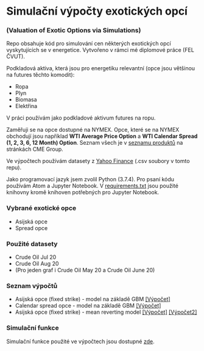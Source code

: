 # Simulační výpočty exotických opcí
### (Valuation of Exotic Options via Simulations)


Repo obsahuje kód pro simulování cen některých exotických opcí vyskytujících se v energetice. Vytvořeno v rámci mé diplomové práce (FEL ČVUT).  

Podkladová aktiva, která jsou pro energetiku relevantní (opce jsou většinou na futures těchto komodit):

* Ropa
* Plyn
* Biomasa
* Elektřina

V práci používám jako podkladové aktivum futures na ropu.

Zaměřuji se na opce dostupné na NYMEX. Opce, které se na NYMEX obchodují jsou například **WTI Average Price Option** a **WTI Calendar Spread (1, 2, 3, 6, 12 Month) Option**. Seznam všech je v [seznamu produktů](https://www.cmegroup.com/trading/products/#pageNumber=1&sortAsc=false&sortField=oi&group=7&page=1&cleared=Options) na stránkách CME Group.

Ve výpočtech používám datasety z [Yahoo Finance](https://finance.yahoo.com/quote/CL%3DF/futures?p=CL%3DF) (.csv soubory v tomto repu).

Jako programovací jazyk jsem zvolil Python (3.7.4). Pro psaní kódu používám Atom a Jupyter Notebook. V [requirements.txt](requirements.txt) jsou použité knihovny kromě knihoven potřebných pro Jupyter Notebook.


### Vybrané exotické opce  

* Asijská opce
* Spread opce

### Použité datasety
* Crude Oil Jul 20
* Crude Oil Aug 20
* (Pro jeden graf i Crude Oil May 20 a Crude Oil June 20)

### Seznam výpočtů

* Asijská opce (fixed strike) - model na základě GBM [[Výpočet]](vypocty_diplomova_prace_asian_gbm.ipynb)
* Calendar spread opce - model na základě GBM [[Výpočet]](vypocty_diplomova_prace_calendar_gbm.ipynb)
* Asijská opce (fixed strike) - mean reverting model [[Výpočet]](vypocty_diplomova_prace_mean_reverting_regression.ipynb) [[Výpočet2]](vypocty_diplomova_prace_mean_reverting_regression_bonus.ipynb) 

### Simulační funkce

Simulační funkce použité ve výpočtech jsou dostupné [zde](simulations/simulations.py).